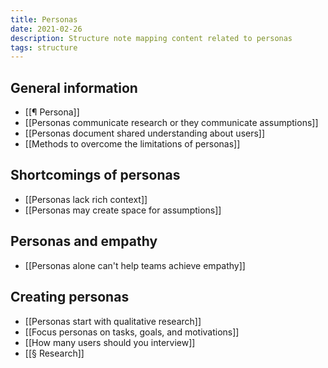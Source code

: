 ```yaml
---
title: Personas
date: 2021-02-26
description: Structure note mapping content related to personas
tags: structure
---
```


## General information
- [[¶ Persona]]
- [[Personas communicate research or they communicate assumptions]]
- [[Personas document shared understanding about users]]
- [[Methods to overcome the limitations of personas]]

## Shortcomings of personas
- [[Personas lack rich context]]
- [[Personas may create space for assumptions]]

## Personas and empathy
- [[Personas alone can't help teams achieve empathy]]

## Creating personas
- [[Personas start with qualitative research]]
- [[Focus personas on tasks, goals, and motivations]]
- [[How many users should you interview]]
- [[§ Research]]